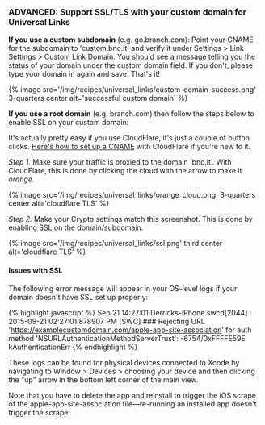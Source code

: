 ### ADVANCED: Support SSL/TLS with your custom domain for Universal Links

**If you use a custom subdomain** (e.g. go.branch.com): Point your CNAME for the subdomain to 'custom.bnc.lt' and verify it under Settings > Link Settings > Custom Link Domain. You should see a message telling you the status of your domain under the custom domain field. If you don't, please type your domain in again and save. That's it!

{% image src='/img/recipes/universal_links/custom-domain-success.png' 3-quarters center alt='successful custom domain' %}

**If you use a root domain** (e.g. branch.com) then follow the steps below to enable SSL on your custom domain:

It's actually pretty easy if you use CloudFlare, it's just a couple of button clicks. [Here's how to set up a CNAME](https://support.cloudflare.com/hc/en-us/articles/200169046-How-do-I-add-a-CNAME-record-) with CloudFlare if you're new to it. 

 _Step 1._ Make sure your traffic is proxied to the domain 'bnc.lt'. With CloudFlare, this is done by clicking the cloud with the arrow to make it _orange_.

{% image src='/img/recipes/universal_links/orange_cloud.png' 3-quarters center alt='cloudflare TLS' %}

 _Step 2._ Make your Crypto settings match this screenshot. This is done by enabling SSL on the domain/subdomain.

{% image src='/img/recipes/universal_links/ssl.png' third center alt='cloudflare TLS' %}

#### Issues with SSL 

The following error message will appear in your OS-level logs if your domain doesn't have SSL set up properly:

{% highlight javascript %}
Sep 21 14:27:01 Derricks-iPhone swcd[2044] <Notice>: 2015-09-21 02:27:01.878907 PM [SWC] ### Rejecting URL 'https://examplecustomdomain.com/apple-app-site-association' for auth method 'NSURLAuthenticationMethodServerTrust': -6754/0xFFFFE59E kAuthenticationErr
{% endhighlight %}

These logs can be found for physical devices connected to Xcode by navigating to Window > Devices > choosing your device and then clicking the "up" arrow in the bottom left corner of the main view.

Note that you have to delete the app and reinstall to trigger the iOS scrape of the apple-app-site-association file—re-running an installed app doesn't trigger the scrape.
